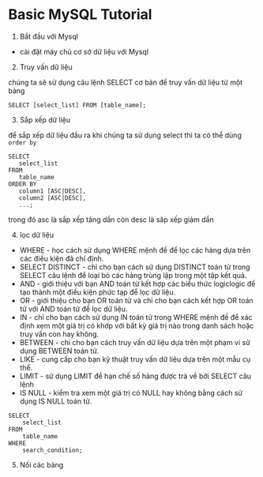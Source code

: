 # Basic MySQL Tutorial
1. Bắt đầu với Mysql
- cài đặt máy chủ cơ sở dữ liệu với Mysql

2. Truy vấn dữ liệu

chúng ta sẽ sử dụng câu lệnh SELECT cơ bản để truy vấn dữ liệu từ một bảng
```
SELECT [select_list] FROM [table_name];
```
3. Sắp xếp dữ liệu

để sắp xếp dữ liệu đầu ra khi chúng ta sử dụng select thì ta có thể dùng `order by `

```
SELECT 
   select_list
FROM 
   table_name
ORDER BY 
   column1 [ASC|DESC], 
   column2 [ASC|DESC],
   ...;
   ```
trong đó asc là sắp xếp tăng dần còn desc là săp xếp giảm dần 

4. lọc dữ liệu
- WHERE - học cách sử dụng WHERE mệnh đề để lọc các hàng dựa trên các điều kiện đã chỉ định.
- SELECT DISTINCT - chỉ cho bạn cách sử dụng DISTINCT toán tử trong SELECT câu lệnh để loại bỏ các hàng trùng lặp trong một tập kết quả.
- AND  - giới thiệu với bạn AND toán tử kết hợp các biểu thức logiclogic để tạo thành một điều kiện phức tạp để lọc dữ liệu.
- OR - giới thiệu cho bạn OR toán tử và chỉ cho bạn cách kết hợp OR toán tử với AND toán tử để lọc dữ liệu.
- IN  - chỉ cho bạn cách sử dụng IN toán tử trong WHERE mệnh đề để xác định xem một giá trị có khớp với bất kỳ giá trị nào trong danh sách hoặc truy vấn con hay không.
- BETWEEN  - chỉ cho bạn cách truy vấn dữ liệu dựa trên một phạm vi sử dụng BETWEEN toán tử.
- LIKE   - cung cấp cho bạn kỹ thuật truy vấn dữ liệu dựa trên một mẫu cụ thể.
 - LIMIT - sử dụng  LIMIT để hạn chế số hàng được trả về bởi SELECT câu lệnh
- IS NULL - kiểm tra xem một giá trị có NULL hay không bằng cách sử dụng IS NULL toán tử.
```
SELECT 
    select_list
FROM
    table_name
WHERE
    search_condition;
```
5. Nối các bảng
